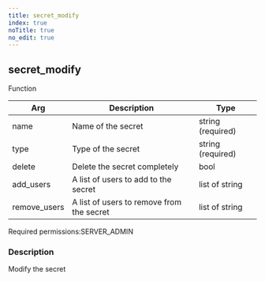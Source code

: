 ```yaml
---
title: secret_modify
index: true
noTitle: true
no_edit: true
---
```




<div class="vql_item"></div>


## secret_modify
<span class='vql_type label label-warning pull-right page-header'>Function</span>



<div class="vqlargs"></div>

Arg | Description | Type
----|-------------|-----
name|Name of the secret|string (required)
type|Type of the secret|string (required)
delete|Delete the secret completely|bool
add_users|A list of users to add to the secret|list of string
remove_users|A list of users to remove from the secret|list of string

<span class="permission_list vql_type">Required permissions:</span><span class="permission_list linkcolour label label-important">SERVER_ADMIN</span>

### Description

Modify the secret

